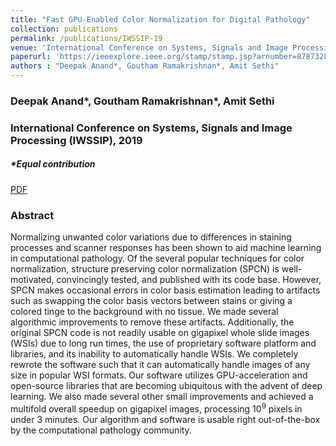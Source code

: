 ```yaml
---
title: "Fast GPU-Enabled Color Normalization for Digital Pathology"
collection: publications
permalink: /publications/IWSSIP-19
venue: 'International Conference on Systems, Signals and Image Processing (IWSSIP), 2019'
paperurl: 'https://ieeexplore.ieee.org/stamp/stamp.jsp?arnumber=8787328'
authors : "Deepak Anand*, Goutham Ramakrishnan*, Amit Sethi" 
---
```

### Deepak Anand\*, Goutham Ramakrishnan\*, Amit Sethi
### International Conference on Systems, Signals and Image Processing (IWSSIP), 2019
##### \*Equal contribution
  
[PDF](https://ieeexplore.ieee.org/stamp/stamp.jsp?arnumber=8787328)
  
### Abstract
Normalizing unwanted color variations due to differences in staining processes and scanner responses has been shown to aid machine learning in computational pathology. Of the several popular techniques for color normalization, structure preserving color normalization (SPCN) is well-motivated, convincingly tested, and published with its code base. However, SPCN makes occasional errors in color basis estimation leading to artifacts such as swapping the color basis vectors between stains or giving a colored tinge to the background with no tissue. We made several algorithmic improvements to remove these artifacts. Additionally, the original SPCN code is not readily usable on gigapixel whole slide images (WSIs) due to long run times, the use of proprietary software platform and libraries, and its inability to automatically handle WSIs. We completely rewrote the software such that it can automatically handle images of any size in popular WSI formats. Our software utilizes GPU-acceleration and open-source libraries that are becoming ubiquitous with the advent of deep learning. We also made several other small improvements and achieved a multifold overall speedup on gigapixel images, processing 10<sup>9</sup> pixels in under 3 minutes. Our algorithm and software is usable right out-of-the-box by the computational pathology community.
